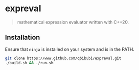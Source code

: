 <!--
![[expreval-functionality-image]]
-->

# expreval

> mathematical expression evaluator written with C++20.

## Installation

Ensure that `ninja` is installed on your system and is in the PATH.

```bash
git clone https://www.github.com/qbibubi/expreval.git
./build.sh && ./run.sh
```
